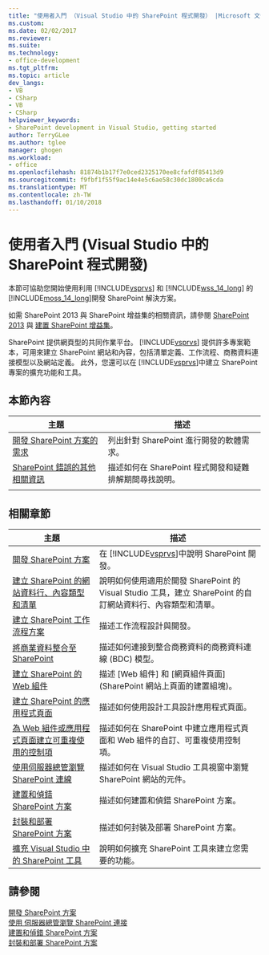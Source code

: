 ```yaml
---
title: "使用者入門 （Visual Studio 中的 SharePoint 程式開發） |Microsoft 文件"
ms.custom: 
ms.date: 02/02/2017
ms.reviewer: 
ms.suite: 
ms.technology:
- office-development
ms.tgt_pltfrm: 
ms.topic: article
dev_langs:
- VB
- CSharp
- VB
- CSharp
helpviewer_keywords:
- SharePoint development in Visual Studio, getting started
author: TerryGLee
ms.author: tglee
manager: ghogen
ms.workload:
- office
ms.openlocfilehash: 81874b1b17f7e0ced2325170ee8cfafdf85413d9
ms.sourcegitcommit: f9fbf1f55f9ac14e4e5c6ae58c30dc1800ca6cda
ms.translationtype: MT
ms.contentlocale: zh-TW
ms.lasthandoff: 01/10/2018
---
```

# <a name="getting-started-sharepoint-development-in-visual-studio"></a>使用者入門 (Visual Studio 中的 SharePoint 程式開發)
  本節可協助您開始使用利用 [!INCLUDE[vsprvs](../sharepoint/includes/vsprvs-md.md)] 和 [!INCLUDE[wss_14_long](../sharepoint/includes/wss-14-long-md.md)] 的 [!INCLUDE[moss_14_long](../sharepoint/includes/moss-14-long-md.md)]開發 SharePoint 解決方案。  
  
 如需 SharePoint 2013 與 SharePoint 增益集的相關資訊，請參閱 [SharePoint 2013](http://msdn.microsoft.com/library/jj162979.aspx) 與 [建置 SharePoint 增益集](http://msdn.microsoft.com/library/office/apps/jj163230%28v=office.15%29.aspx)。  
  
 SharePoint 提供網頁型的共同作業平台。 [!INCLUDE[vsprvs](../sharepoint/includes/vsprvs-md.md)] 提供許多專案範本，可用來建立 SharePoint 網站和內容，包括清單定義、工作流程、商務資料連接模型以及網站定義。 此外，您還可以在 [!INCLUDE[vsprvs](../sharepoint/includes/vsprvs-md.md)]中建立 SharePoint 專案的擴充功能和工具。  
  
## <a name="in-this-section"></a>本節內容  
  
|主題|描述|  
|-----------|-----------------|  
|[開發 SharePoint 方案的需求](../sharepoint/requirements-for-developing-sharepoint-solutions.md)|列出針對 SharePoint 進行開發的軟體需求。|  
|[SharePoint 錯誤的其他相關資訊](../sharepoint/additional-information-for-sharepoint-errors.md)|描述如何在 SharePoint 程式開發和疑難排解期間尋找說明。|  
|||  
  
## <a name="related-sections"></a>相關章節  
  
|主題|描述|  
|-----------|-----------------|  
|[開發 SharePoint 方案](../sharepoint/developing-sharepoint-solutions.md)|在 [!INCLUDE[vsprvs](../sharepoint/includes/vsprvs-md.md)]中說明 SharePoint 開發。|  
|[建立 SharePoint 的網站資料行、內容類型和清單](../sharepoint/creating-site-columns-content-types-and-lists-for-sharepoint.md)|說明如何使用適用於開發 SharePoint 的 Visual Studio 工具，建立 SharePoint 的自訂網站資料行、內容類型和清單。|  
|[建立 SharePoint 工作流程方案](../sharepoint/creating-sharepoint-workflow-solutions.md)|描述工作流程設計與開發。|  
|[將商業資料整合至 SharePoint](../sharepoint/integrating-business-data-into-sharepoint.md)|描述如何連接到整合商務資料的商務資料連線 (BDC) 模型。|  
|[建立 SharePoint 的 Web 組件](../sharepoint/creating-web-parts-for-sharepoint.md)|描述 [Web 組件] 和 [網頁組件頁面] (SharePoint 網站上頁面的建置組塊)。|  
|[建立 SharePoint 的應用程式頁面](../sharepoint/creating-application-pages-for-sharepoint.md)|描述如何使用設計工具設計應用程式頁面。|  
|[為 Web 組件或應用程式頁面建立可重複使用的控制項](../sharepoint/creating-reusable-controls-for-web-parts-or-application-pages.md)|描述如何在 SharePoint 中建立應用程式頁面和 Web 組件的自訂、可重複使用控制項。|  
|[使用伺服器總管瀏覽 SharePoint 連線](../sharepoint/browsing-sharepoint-connections-using-server-explorer.md)|描述如何在 Visual Studio 工具視窗中瀏覽 SharePoint 網站的元件。|  
|[建置和偵錯 SharePoint 方案](../sharepoint/building-and-debugging-sharepoint-solutions.md)|描述如何建置和偵錯 SharePoint 方案。|  
|[封裝和部署 SharePoint 方案](../sharepoint/packaging-and-deploying-sharepoint-solutions.md)|描述如何封裝及部署 SharePoint 方案。|  
|[擴充 Visual Studio 中的 SharePoint 工具](../sharepoint/extending-the-sharepoint-tools-in-visual-studio.md)|說明如何擴充 SharePoint 工具來建立您需要的功能。|  
  
## <a name="see-also"></a>請參閱  
 [開發 SharePoint 方案](../sharepoint/developing-sharepoint-solutions.md)   
 [使用 伺服器總管瀏覽 SharePoint 連接](../sharepoint/browsing-sharepoint-connections-using-server-explorer.md)   
 [建置和偵錯 SharePoint 方案](../sharepoint/building-and-debugging-sharepoint-solutions.md)   
 [封裝和部署 SharePoint 方案](../sharepoint/packaging-and-deploying-sharepoint-solutions.md)  
  
  